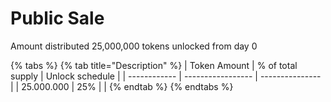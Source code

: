 # Public Sale

Amount distributed 25,000,000 tokens unlocked from day 0

{% tabs %}
{% tab title="Description" %}
| Token Amount | % of total supply | Unlock schedule |
| ------------ | ----------------- | --------------- |
| 25.000.000   | 25%               |                 |
{% endtab %}
{% endtabs %}
